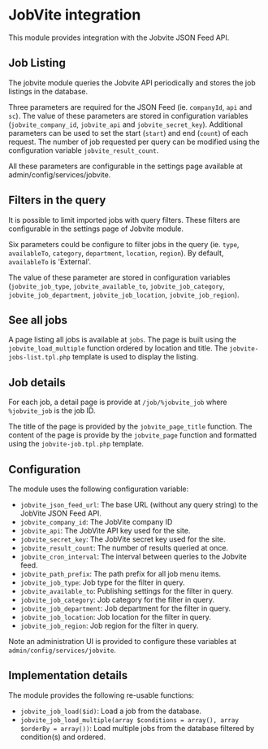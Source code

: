 JobVite integration
===================

This module provides integration with the Jobvite JSON Feed API.

Job Listing
-----------

The jobvite module queries the Jobvite API periodically and stores the job listings in the database.

Three parameters are required for the JSON Feed (ie. `companyId`, `api` and `sc`). The value of these parameters are
stored in configuration variables (`jobvite_company_id`, `jobvite_api` and `jobvite_secret_key`). Additional parameters
can be used to set the start (`start`) and end (`count`) of each request. The number of job requested per query can be
modified using the configuration variable `jobvite_result_count`.

All these parameters are configurable in the settings page available at admin/config/services/jobvite.

Filters in the query
--------------------

It is possible to limit imported jobs with query filters. These filters are configurable in the settings page
of Jobvite module.

Six parameters could be configure to filter jobs in the query (ie. `type`, `availableTo`, `category`, `department`,
`location`, `region`). By default, `availableTo` is 'External'.

The value of these parameter are stored in configuration variables (`jobvite_job_type`, `jobvite_available_to`,
`jobvite_job_category`, `jobvite_job_department`, `jobvite_job_location`, `jobvite_job_region`).

See all jobs
------------

A page listing all jobs is available at `jobs`. The page is built using the `jobvite_load_multiple`
function ordered by location and title. The `jobvite-jobs-list.tpl.php` template is used to display the listing.

Job details
-----------

For each job, a detail page is provide at `/job/%jobvite_job` where `%jobvite_job` is the job ID.

The title of the page is provided by the `jobvite_page_title` function. The content of the page is provide by the
`jobvite_page` function and formatted using the `jobvite-job.tpl.php` template.

Configuration
-------------

The module uses the following configuration variable:

- `jobvite_json_feed_url`: The base URL (without any query string) to the JobVite JSON Feed API.
- `jobvite_company_id`: The JobVite company ID
- `jobvite_api`: The JobVite API key used for the site.
- `jobvite_secret_key`: The JobVite secret key used for the site.
- `jobvite_result_count`: The number of results queried at once.
- `jobvite_cron_interval`: The interval between queries to the Jobvite feed.
- `jobvite_path_prefix`: The path prefix for all job menu items.
- `jobvite_job_type`: Job type for the filter in query.
- `jobvite_available_to`: Publishing settings for the filter in query.
- `jobvite_job_category`: Job category for the filter in query.
- `jobvite_job_department`: Job department for the filter in query.
- `jobvite_job_location`: Job location for the filter in query.
- `jobvite_job_region`: Job region for the filter in query.

Note an administration UI is provided to configure these variables at `admin/config/services/jobvite`.

Implementation details
----------------------

The module provides the following re-usable functions:
- `jobvite_job_load($id)`: Load a job from the database.
- `jobvite_job_load_multiple(array $conditions = array(), array $orderBy = array())`: Load multiple jobs from the
  database filtered by condition(s) and ordered.



